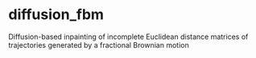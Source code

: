 # diffusion_fbm
Diffusion-based inpainting of incomplete Euclidean distance matrices of trajectories generated by a fractional Brownian motion
